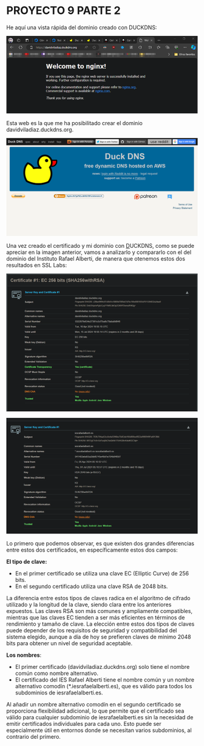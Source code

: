 # PROYECTO 9 PARTE 2

He aquí una vista rápida del dominio creado con DUCKDNS:

![2024-04-16_22-57.png](img/2024-04-16_22-57.png)

Esta web es la que me ha posibilitado crear el dominio davidviladiaz.duckdns.org.

![duckdns.png](img/duckdns.png)

Una vez creado el certificado y mi dominio con [D](http://DUCKDNS.ORG)UCKDNS, como se puede apreciar en la imagen anterior, vamos a analizarlo y compararlo con el del dominio del Instituto Rafael Alberti, de manera que otenemos estos dos resultados en SSL Labs:

![2024-04-17 09_31_49-NVIDIA GeForce Overlay.png](img/2024-04-17_09_31_49-NVIDIA_GeForce_Overlay.png)

![2024-04-17 12_20_52-SSL Server Test_ iesrafaelalberti.es (Powered by Qualys SSL Labs) y 10 páginas m.png](img/2024-04-17_12_20_52-SSL_Server_Test__iesrafaelalberti.es_(Powered_by_Qualys_SSL_Labs)_y_10_pginas_m.png)

Lo primero que podemos observar, es que existen dos grandes diferencias entre estos dos certificados, en específicamente estos dos campos:

**El tipo de clave:**

- En el primer certificado se utiliza una clave EC (Elliptic Curve) de 256 bits.
- En el segundo certificado utiliza una clave RSA de 2048 bits.

La diferencia entre estos tipos de claves radica en el algoritmo de cifrado utilizado y la longitud de la clave, siendo clara entre los anteriores expuestos. Las claves RSA son más comunes y ampliamente compatibles, mientras que las claves EC tienden a ser más eficientes en términos de rendimiento y tamaño de clave. La elección entre estos dos tipos de claves puede depender de los requisitos de seguridad y compatibilidad del sistema elegido, aunque a día de hoy se prefieren claves de mínimo 2048 bits para obtener un nivel de seguridad aceptable.

**Los nombres**:

- El primer certificado (davidviladiaz.duckdns.org) solo tiene el nombre común como nombre alternativo.
- El certificado del IES Rafael Alberti tiene el nombre común y un nombre alternativo comodín (*.iesrafaelalberti.es), que es válido para todos los subdominios de iesrafaelalberti.es.

Al añadir un nombre alternativo comodín en el segundo certificado se proporciona flexibilidad adicional, lo que permite que el certificado sea válido para cualquier subdominio de iesrafaelalberti.es sin la necesidad de emitir certificados individuales para cada uno. Esto puede ser especialmente útil en entornos donde se necesitan varios subdominios, al contrario del primero.